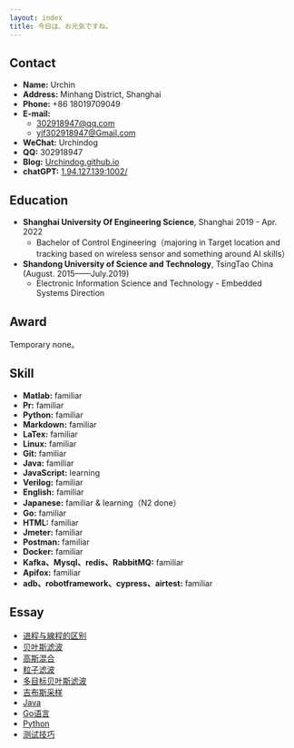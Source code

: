 ```yaml
---
layout: index
title: 今日は、お元気ですね。
---
```

## Contact

- **Name:** Urchin
- **Address:** Minhang District, Shanghai
- **Phone:** +86 18019709049
- **E-mail:**
  - 302918947@qq.com
  - yjf302918947@Gmail.com
- **WeChat:** Urchindog
- **QQ:** 302918947
- **Blog:** [Urchindog.github.io](https://Urchindog.github.io)
- **chatGPT:** [1.94.127.139:1002/](http://1.94.127.139:1002/)

## Education

- **Shanghai University Of Engineering Science**, Shanghai 2019 - Apr. 2022
  - Bachelor of Control Engineering（majoring in Target location and tracking based on wireless sensor and something around AI skills）
- **Shandong University of Science and Technology**, TsingTao China (August. 2015——July.2019)
  - Electronic Information Science and Technology - Embedded Systems Direction

## Award

Temporary none。

## Skill

- **Matlab:** familiar
- **Pr:** familiar
- **Python:** familiar
- **Markdown:** familiar
- **LaTex:** familiar
- **Linux:** familiar
- **Git:** familiar
- **Java:** familiar
- **JavaScript:** learning
- **Verilog:** familiar
- **English:** familiar
- **Japanese:** familiar & learning（N2 done）
- **Go:** familiar
- **HTML:** familiar
- **Jmeter:** familiar
- **Postman:** familiar
- **Docker:** familiar
- **Kafka、Mysql、redis、RabbitMQ:** familiar
- **Apifox:** familiar 
- **adb、robotframework、cypress、airtest:** familiar

## Essay
- [进程与線程的区别](posts/Thread)
- [贝叶斯滤波](posts/Bayes-filter)
- [高斯混合](posts/Gaussian-Mixture)
- [粒子滤波](posts/Particle-Filter)
- [多目标贝叶斯滤波](posts/Multi-Bayes-Filter)
- [吉布斯采样](posts/Gibbs-Sampling)
- [Java](posts/Java)
- [Go语言](posts/Go)
- [Python](posts/Py)
- [测试技巧](posts/Test)